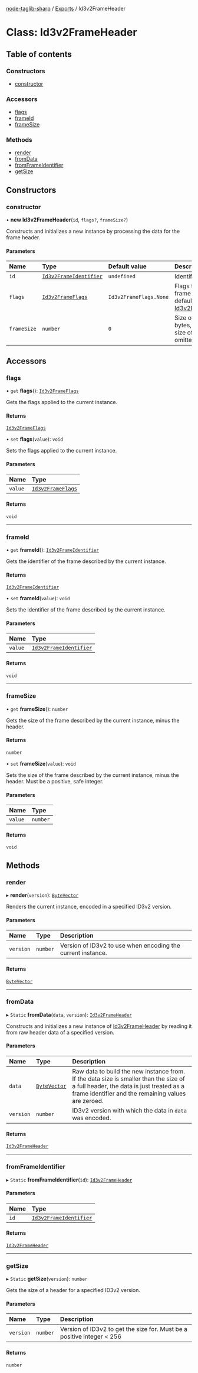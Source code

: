 [node-taglib-sharp](../README.md) / [Exports](../modules.md) / Id3v2FrameHeader

# Class: Id3v2FrameHeader

## Table of contents

### Constructors

- [constructor](Id3v2FrameHeader.md#constructor)

### Accessors

- [flags](Id3v2FrameHeader.md#flags)
- [frameId](Id3v2FrameHeader.md#frameid)
- [frameSize](Id3v2FrameHeader.md#framesize)

### Methods

- [render](Id3v2FrameHeader.md#render)
- [fromData](Id3v2FrameHeader.md#fromdata)
- [fromFrameIdentifier](Id3v2FrameHeader.md#fromframeidentifier)
- [getSize](Id3v2FrameHeader.md#getsize)

## Constructors

### constructor

• **new Id3v2FrameHeader**(`id`, `flags?`, `frameSize?`)

Constructs and initializes a new instance by processing the data for the frame header.

#### Parameters

| Name | Type | Default value | Description |
| :------ | :------ | :------ | :------ |
| `id` | [`Id3v2FrameIdentifier`](Id3v2FrameIdentifier.md) | `undefined` | Identifier of the frame |
| `flags` | [`Id3v2FrameFlags`](../enums/Id3v2FrameFlags.md) | `Id3v2FrameFlags.None` | Flags to assign to the frame (if omitted, defaults to     [Id3v2FrameFlags.None](../enums/Id3v2FrameFlags.md#none)) |
| `frameSize` | `number` | `0` | Size of the frame in bytes, excluding the size of the header (if omitted,     defaults to 0) |

## Accessors

### flags

• `get` **flags**(): [`Id3v2FrameFlags`](../enums/Id3v2FrameFlags.md)

Gets the flags applied to the current instance.

#### Returns

[`Id3v2FrameFlags`](../enums/Id3v2FrameFlags.md)

• `set` **flags**(`value`): `void`

Sets the flags applied to the current instance.

#### Parameters

| Name | Type |
| :------ | :------ |
| `value` | [`Id3v2FrameFlags`](../enums/Id3v2FrameFlags.md) |

#### Returns

`void`

___

### frameId

• `get` **frameId**(): [`Id3v2FrameIdentifier`](Id3v2FrameIdentifier.md)

Gets the identifier of the frame described by the current instance.

#### Returns

[`Id3v2FrameIdentifier`](Id3v2FrameIdentifier.md)

• `set` **frameId**(`value`): `void`

Sets the identifier of the frame described by the current instance.

#### Parameters

| Name | Type |
| :------ | :------ |
| `value` | [`Id3v2FrameIdentifier`](Id3v2FrameIdentifier.md) |

#### Returns

`void`

___

### frameSize

• `get` **frameSize**(): `number`

Gets the size of the frame described by the current instance, minus the header.

#### Returns

`number`

• `set` **frameSize**(`value`): `void`

Sets the size of the frame described by the current instance, minus the header.
Must be a positive, safe integer.

#### Parameters

| Name | Type |
| :------ | :------ |
| `value` | `number` |

#### Returns

`void`

## Methods

### render

▸ **render**(`version`): [`ByteVector`](ByteVector.md)

Renders the current instance, encoded in a specified ID3v2 version.

#### Parameters

| Name | Type | Description |
| :------ | :------ | :------ |
| `version` | `number` | Version of ID3v2 to use when encoding the current instance. |

#### Returns

[`ByteVector`](ByteVector.md)

___

### fromData

▸ `Static` **fromData**(`data`, `version`): [`Id3v2FrameHeader`](Id3v2FrameHeader.md)

Constructs and initializes a new instance of [Id3v2FrameHeader](Id3v2FrameHeader.md) by reading it from raw
header data of a specified version.

#### Parameters

| Name | Type | Description |
| :------ | :------ | :------ |
| `data` | [`ByteVector`](ByteVector.md) | Raw data to build the new instance from.     If the data size is smaller than the size of a full header, the data is just treated as     a frame identifier and the remaining values are zeroed. |
| `version` | `number` | ID3v2 version with which the data in `data` was encoded. |

#### Returns

[`Id3v2FrameHeader`](Id3v2FrameHeader.md)

___

### fromFrameIdentifier

▸ `Static` **fromFrameIdentifier**(`id`): [`Id3v2FrameHeader`](Id3v2FrameHeader.md)

#### Parameters

| Name | Type |
| :------ | :------ |
| `id` | [`Id3v2FrameIdentifier`](Id3v2FrameIdentifier.md) |

#### Returns

[`Id3v2FrameHeader`](Id3v2FrameHeader.md)

___

### getSize

▸ `Static` **getSize**(`version`): `number`

Gets the size of a header for a specified ID3v2 version.

#### Parameters

| Name | Type | Description |
| :------ | :------ | :------ |
| `version` | `number` | Version of ID3v2 to get the size for. Must be a positive integer < 256 |

#### Returns

`number`
